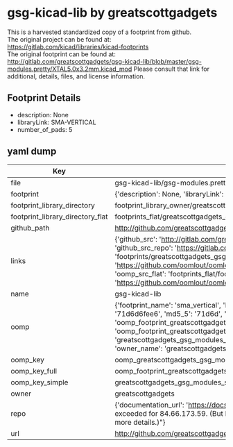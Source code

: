 # gsg-kicad-lib by greatscottgadgets  
This is a harvested standardized copy of a footprint from github.  
The original project can be found at:  
https://gitlab.com/kicad/libraries/kicad-footprints  
The original footprint can be found at:
http://gitlab.com/greatscottgadgets/gsg-kicad-lib/blob/master/gsg-modules.pretty/XTAL5.0x3.2mm.kicad_mod
Please consult that link for additional, details, files, and license information.  
## Footprint Details
* description: None  
* libraryLink: SMA-VERTICAL  
* number_of_pads: 5  
## yaml dump  
| Key | Value |  
| --- | --- |  
| file | gsg-kicad-lib/gsg-modules.pretty/SMA-VERTICAL.kicad_mod |  
| footprint | {'description': None, 'libraryLink': 'SMA-VERTICAL', 'number_of_pads': 5} |  
| footprint_library_directory | footprint_library_owner/greatscottgadgets_gsg-kicad-lib |  
| footprint_library_directory_flat | footprints_flat/greatscottgadgets_gsg_modules_sma_vertical/working |  
| github_path | http://github.com/greatscottgadgets/gsg-kicad-lib/blob/master/gsg-modules.pretty/SMA-VERTICAL.kicad_mod |  
| links | {'github_src': 'http://gitlab.com/greatscottgadgets/gsg-kicad-lib/blob/master/gsg-modules.pretty/XTAL5.0x3.2mm.kicad_mod', 'github_src_repo': 'https://gitlab.com/kicad/libraries/kicad-footprints', 'oomp_bot': 'footprints/greatscottgadgets_gsg_modules_sma_vertical/working', 'oomp_bot_github': 'https://github.com/oomlout/oomlout_oomp_footprint_bot/tree/main/footprints/greatscottgadgets_gsg_modules_sma_vertical/working', 'oomp_src_flat': 'footprints_flat/footprints_flat/greatscottgadgets_gsg_modules_sma_vertical/working', 'oomp_src_flat_github': 'https://github.com/oomlout/oomlout_oomp_footprint_src/tree/main/footprints_flat/greatscottgadgets_gsg_modules_sma_vertical/working'} |  
| name | gsg-kicad-lib |  
| oomp | {'footprint_name': 'sma_vertical', 'library_name': 'gsg_modules', 'md5': '71d6d6fee692cc71806e3ed3b442cfaf', 'md5_10': '71d6d6fee6', 'md5_5': '71d6d', 'md5_6': '71d6d6', 'oomp_key': 'oomp_greatscottgadgets_gsg_modules_sma_vertical', 'oomp_key_extra': 'oomp_footprint_greatscottgadgets_gsg_modules_sma_vertical', 'oomp_key_full': 'oomp_footprint_greatscottgadgets_gsg_modules_sma_vertical_71d6d6', 'oomp_key_simple': 'greatscottgadgets_gsg_modules_sma_vertical', 'original_filename': 'gsg-kicad-lib/gsg-modules.pretty/SMA-VERTICAL.kicad_mod', 'owner_name': 'greatscottgadgets'} |  
| oomp_key | oomp_greatscottgadgets_gsg_modules_sma_vertical |  
| oomp_key_full | oomp_footprint_greatscottgadgets_gsg_modules_sma_vertical |  
| oomp_key_simple | greatscottgadgets_gsg_modules_sma_vertical |  
| owner | greatscottgadgets |  
| repo | {'documentation_url': 'https://docs.github.com/rest/overview/resources-in-the-rest-api#rate-limiting', 'message': "API rate limit exceeded for 84.66.173.59. (But here's the good news: Authenticated requests get a higher rate limit. Check out the documentation for more details.)"} |  
| url | http://github.com/greatscottgadgets/gsg-kicad-lib |  

